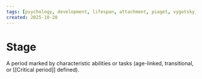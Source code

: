 ```yaml
---
tags: [psychology, development, lifespan, attachment, piaget, vygotsky, adolescence, adulthood, aging, morality]
created: 2025-10-20
---
```

# Stage

A period marked by characteristic abilities or tasks (age-linked, transitional, or [[Critical period]] defined).
